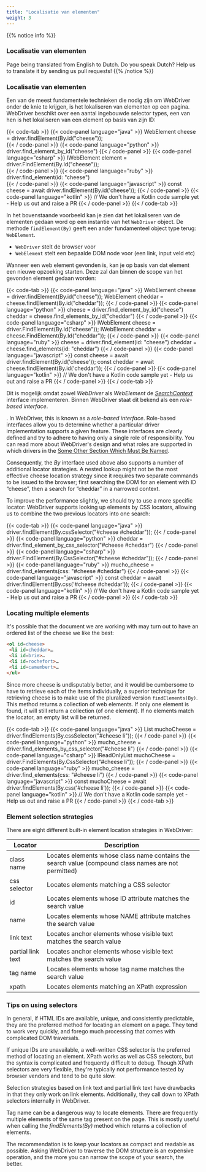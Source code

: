 ```yaml
---
title: "Localisatie van elementen"
weight: 3
---
```


{{% notice info %}}
### Localisatie van elementen
<i class="fas fa-language"></i> Page being translated from 
English to Dutch. Do you speak Dutch? Help us to translate
it by sending us pull requests!
{{% /notice %}}

### Localisatie van elementen

Een van de meest fundamentele technieken die nodig zijn om WebDriver onder
de knie te krijgen, is het lokaliseren van elementen op een pagina.
WebDriver beschikt over een aantal ingebouwde selector types, een van hen
is het lokaliseren van een element op basis van zijn ID:

{{< code-tab >}}
  {{< code-panel language="java" >}}
WebElement cheese = driver.findElement(By.id("cheese"));  
  {{< / code-panel >}}
  {{< code-panel language="python" >}}
driver.find_element_by_id("cheese")
  {{< / code-panel >}}
  {{< code-panel language="csharp" >}}
IWebElement element = driver.FindElement(By.Id("cheese"));  
  {{< / code-panel >}}
  {{< code-panel language="ruby" >}}
driver.find_element(id: "cheese")  
  {{< / code-panel >}}
  {{< code-panel language="javascript" >}}
const cheese = await driver.findElement(By.id('cheese'));
  {{< / code-panel >}}
  {{< code-panel language="kotlin" >}}
// We don't have a Kotlin code sample yet -  Help us out and raise a PR
  {{< / code-panel >}}
{{< / code-tab >}}

In het bovenstaande voorbeeld kan je zien dat het lokaliseren van de elementen
gedaan word op een instantie van het `WebDriver` object. De methode
`findElement(By)` geeft een ander fundamenteel object type terug: `WebElement`.

* `WebDriver` stelt de browser voor
* `WebElement` stelt een bepaalde DOM node voor (een link, input veld etc)

Wanneer een web element gevonden is, kan je op basis van dat element een nieuwe
opzoeking starten. Deze zal dan binnen de scope van het gevonden element gedaan
worden:

{{< code-tab >}}
  {{< code-panel language="java" >}}
WebElement cheese = driver.findElement(By.id("cheese"));
WebElement cheddar = cheese.findElement(By.id("cheddar"));
  {{< / code-panel >}}
  {{< code-panel language="python" >}}
cheese = driver.find_element_by_id("cheese")
cheddar = cheese.find_elements_by_id("cheddar")
  {{< / code-panel >}}
  {{< code-panel language="csharp" >}}
IWebElement cheese = driver.FindElement(By.Id("cheese"));
IWebElement cheddar = cheese.FindElement(By.Id("cheddar"));
  {{< / code-panel >}}
  {{< code-panel language="ruby" >}}
cheese = driver.find_element(id: "cheese")
cheddar = cheese.find_elements(id: "cheddar")
  {{< / code-panel >}}
  {{< code-panel language="javascript" >}}
const cheese = await driver.findElement(By.id('cheese'));
const cheddar = await cheese.findElement(By.id('cheddar'));
  {{< / code-panel >}}
  {{< code-panel language="kotlin" >}}
// We don't have a Kotlin code sample yet -  Help us out and raise a PR
  {{< / code-panel >}}
{{< / code-tab >}}

Dit is mogelijk omdat zowel _WebDriver_ als _WebElement_ de [_SearchContext_](//seleniumhq.github.io/selenium/docs/api/java/org/openqa/selenium/SearchContext.html>SearchContext)
interface implementeren. Binnen WebDriver staat dit bekend als een _role-based interface_.


. In WebDriver, this is known as a _role-based interface_.
Role-based interfaces allow you to determine whether a particular
driver implementation supports a given feature. These interfaces are
clearly defined and try to adhere to having only a single role of
responsibility.  You can read more about WebDriver's design and what
roles are supported in which drivers in the [Some Other Section Which
Must Be Named](#).
<!-- TODO: A new section needs to be created for the above.-->

Consequently, the _By_ interface used above also supports a
number of additional locator strategies.  A nested lookup might not be
the most effective cheese location strategy since it requires two
separate commands to be issued to the browser; first searching the DOM
for an element with ID “cheese”, then a search for “cheddar” in a
narrowed context.

To improve the performance slightly, we should try to use a more
specific locator: WebDriver supports looking up elements
by CSS locators, allowing us to combine the two previous locators into
one search:

{{< code-tab >}}
  {{< code-panel language="java" >}}
driver.findElement(By.cssSelector("#cheese #cheddar"));
  {{< / code-panel >}}
  {{< code-panel language="python" >}}
cheddar = driver.find_element_by_css_selector("#cheese #cheddar")
  {{< / code-panel >}}
  {{< code-panel language="csharp" >}}
driver.FindElement(By.CssSelector("#cheese #cheddar"));
  {{< / code-panel >}}
  {{< code-panel language="ruby" >}}
mucho_cheese = driver.find_elements(css: "#cheese #cheddar")
  {{< / code-panel >}}
  {{< code-panel language="javascript" >}}
const cheddar = await driver.findElement(By.css('#cheese #cheddar'));
  {{< / code-panel >}}
  {{< code-panel language="kotlin" >}}
// We don't have a Kotlin code sample yet -  Help us out and raise a PR
  {{< / code-panel >}}
{{< / code-tab >}}

### Locating multiple elements

It's possible that the document we are working with may turn out to have an
ordered list of the cheese we like the best:

```html
<ol id=cheese>
 <li id=cheddar>…
 <li id=brie>…
 <li id=rochefort>…
 <li id=camembert>…
</ul>
```

Since more cheese is undisputably better, and it would be cumbersome
to have to retrieve each of the items individually, a superior
technique for retrieving cheese is to make use of the pluralized
version `findElements(By)`. This method returns a collection of web
elements. If only one element is found, it will still return a
collection (of one element). If no elements match the locator, an
empty list will be returned.

{{< code-tab >}}
  {{< code-panel language="java" >}}
List<WebElement> muchoCheese = driver.findElements(By.cssSelector("#cheese li"));
  {{< / code-panel >}}
  {{< code-panel language="python" >}}
mucho_cheese = driver.find_elements_by_css_selector("#cheese li")
  {{< / code-panel >}}
  {{< code-panel language="csharp" >}}
IReadOnlyList<IWebElement> muchoCheese = driver.FindElements(By.CssSelector(“#cheese li”));
  {{< / code-panel >}}
  {{< code-panel language="ruby" >}}
mucho_cheese = driver.find_elements(css: "#cheese li")
  {{< / code-panel >}}
  {{< code-panel language="javascript" >}}
const muchoCheese = await driver.findElements(By.css('#cheese li'));
  {{< / code-panel >}}
  {{< code-panel language="kotlin" >}}
// We don't have a Kotlin code sample yet -  Help us out and raise a PR
  {{< / code-panel >}}
{{< / code-tab >}}

### Element selection strategies

There are eight different built-in element location strategies in WebDriver:

| Locator | Description |
| -------- | ---------- |
| class name | Locates elements whose class name contains the search value (compound class names are not permitted) |
| css selector | Locates elements matching a CSS selector |
| id | Locates elements whose ID attribute matches the search value |
| name | Locates elements whose NAME attribute matches the search value |
| link text | Locates anchor elements whose visible text matches the search value |
| partial link text | Locates anchor elements whose visible text matches the search value |
| tag name | Locates elements whose tag name matches the search value |
| xpath | Locates elements matching an XPath expression |

### Tips on using selectors

In general, if HTML IDs are available, unique, and consistently
predictable, they are the preferred method for locating an element on
a page. They tend to work very quickly, and forego much processing
that comes with complicated DOM traversals.

If unique IDs are unavailable, a well-written CSS selector is the
preferred method of locating an element. XPath works as well as CSS
selectors, but the syntax is complicated and frequently difficult to
debug. Though XPath selectors are very flexible, they're typically
not performance tested by browser vendors and tend to be quite slow.

Selection strategies based on link text and partial link text have
drawbacks in that they only work on link elements. Additionally, they
call down to XPath selectors internally in WebDriver.

Tag name can be a dangerous way to locate elements. There are
frequently multiple elements of the same tag present on the page.
This is mostly useful when calling the _findElements(By)_ method which
returns a collection of elements.

The recommendation is to keep your locators as compact and
readable as possible. Asking WebDriver to traverse the DOM structure
is an expensive operation, and the more you can narrow the scope of
your search, the better.
